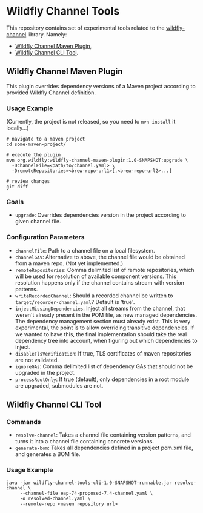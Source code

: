 # Wildfly Channel Tools

This repository contains set of experimental tools related to the 
[wildfly-channel](https://github.com/wildfly-extras/wildfly-channel) library. Namely:

* [Wildfly Channel Maven Plugin](#plugin),
* [Wildfly Channel CLI Tool](#cli).

## <a name="plugin"></a> Wildfly Channel Maven Plugin

This plugin overrides dependency versions of a Maven project according to provided Wildfly Channel definition.

### Usage Example

(Currently, the project is not released, so you need to `mvn install` it locally...) 

```shell
# navigate to a maven project
cd some-maven-project/

# execute the plugin
mvn org.wildfly:wildfly-channel-maven-plugin:1.0-SNAPSHOT:upgrade \
  -DchannelFile=<path/to/channel.yaml> \
  -DremoteRepositories=<brew-repo-url1>[,<brew-repo-url2>...]

# review changes
git diff
```

### Goals

* `upgrade`: Overrides dependencies version in the project according to given channel file.

### Configuration Parameters

* `channelFile`: Path to a channel file on a local filesystem.
* `channelGAV`: Alternative to above, the channel file would be obtained from a maven repo. (Not yet implemented.) 
* `remoteRepositories`: Comma delimited list of remote repositories, which will be used for resolution of available 
  component versions. This resolution happens only if the channel contains stream with version patterns.
* `writeRecordedChannel`: Should a recorded channel be written to `target/recorder-channel.yaml`? Default is 'true'.
* `injectMissingDependencies`: Inject all streams from the channel, that weren't already present in the POM file, as
  new managed dependencies. The dependency management section must already exist. This is very experimental, the point
  is to allow overriding transitive dependencies. If we wanted to have this, the final implementation should take 
  the real dependency tree into account, when figuring out which dependencies to inject.
* `disableTlsVerification`: If true, TLS certificates of maven repositories are not validated.
* `ignoreGAs`: Comma delimited list of dependency GAs that should not be upgraded in the project.
* `processRootOnly`: If true (default), only dependencies in a root module are upgraded, submodules are not.

## <a name="cli"></a> Wildfly Channel CLI Tool

### Commands

* `resolve-channel`: Takes a channel file containing version patterns, and turns it into a channel file containing
  concrete versions.
* `generate-bom`: Takes all dependencies defined in a project pom.xml file, and generates a BOM file.

### Usage Example

```shell
java -jar wildfly-channel-tools-cli-1.0-SNAPSHOT-runnable.jar resolve-channel \
     --channel-file eap-74-proposed-7.4-channel.yaml \
     -o resolved-channel.yaml \
     --remote-repo <maven repository url>
```
